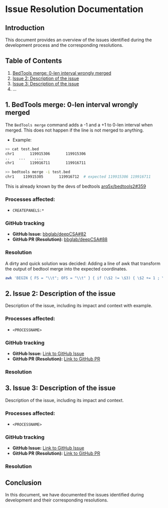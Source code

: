 # Issue Resolution Documentation

## Introduction

This document provides an overview of the issues identified during the development process and the corresponding resolutions.

## Table of Contents

1. [BedTools merge: 0-len interval wrongly merged](#issue-1)
2. [Issue 2: Description of the issue](#issue-2)
3. [Issue 3: Description of the issue](#issue-3)
4. ...

## 1. BedTools merge: 0-len interval wrongly merged  <a name="issue-1"></a>

The `BedTools merge` command adds a -1 and a +1 to 0-len interval when merged. This does not happen if the line is not merged to anything.


- Example:
```sh
>> cat test.bed 
chr1       119915306       119915306
..    ...    ....
chr1       119916711       119916711

>> bedtools merge -i test.bed
chr1    119915305       119916712  # expected 119915306 119916711
```

This is already known by the devs of bedtools [arq5x/bedtools2#359](https://github.com/arq5x/bedtools2/issues/359#issuecomment-2066711835)

### Processes affected: 
- `CREATEPANELS:*`


### GitHub tracking
- **GitHub Issue:** [bbglab/deepCSA#82](https://github.com/bbglab/deepCSA/issues/82)
- **GitHub PR (Resolution):** [bbglab/deepCSA#88](https://github.com/bbglab/deepCSA/pull/88)

### Resolution <a name="resolution"></a>

A dirty and quick solution was decided: Adding a line of awk that transform the output of bedtool merge into the expected coordinates.

```sh
awk 'BEGIN { FS = "\\t"; OFS = "\\t" } { if (\$2 != \$3) { \$2 += 1 ; \$3 -= 1 } else { \$2 = \$2 ; \$3 = \$3 }; print }' > [filename].bed
```


## 2. Issue 2: Description of the issue <a name="issue-2"></a>

Description of the issue, including its impact and context with example.

### Processes affected: 
- `<PROCESSNAME>`


### GitHub tracking

- **GitHub Issue:** [Link to GitHub Issue](link_to_issue)
- **GitHub PR (Resolution):** [Link to GitHub PR](link_to_pr)

### Resolution <a name="resolution"></a>

## 3. Issue 3: Description of the issue <a name="issue-3"></a>

Description of the issue, including its impact and context.

### Processes affected: 
- `<PROCESSNAME>`


### GitHub tracking

- **GitHub Issue:** [Link to GitHub Issue](link_to_issue)
- **GitHub PR (Resolution):** [Link to GitHub PR](link_to_pr)

### Resolution <a name="resolution"></a>


## Conclusion

In this document, we have documented the issues identified during development and their corresponding resolutions.
